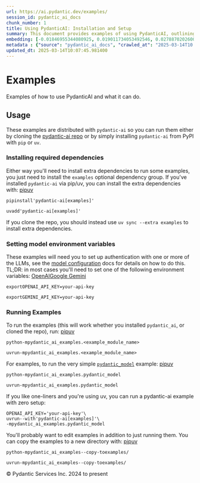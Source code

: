 ```yaml
---
url: https://ai.pydantic.dev/examples/
session_id: pydantic_ai_docs
chunk_number: 1
title: Using PydanticAI: Installation and Setup
summary: This document provides examples of using PydanticAI, outlining how to install the package and its extra dependencies. Users can clone the repository or install from PyPI, and it includes instructions for setting model environment variables for authentication.
embedding: [-0.01846955344080925, 0.019011734053492546, 0.027887020260095596, -0.011986940167844296, 0.018976375460624695, -0.037905603647232056, -0.0063529605977237225, 0.027580570429563522, 0.004310937598347664, 0.04719341918826103, 0.001675166073255241, -0.05450109392404556, 0.012870932929217815, -0.05091797560453415, 0.005542633589357138, -0.006158481817692518, -0.020190391689538956, 0.04983361065387726, -0.013495621271431446, 0.05544401705265045, 0.01663084886968136, 0.022288400679826736, 0.021015452221035957, 0.06572190672159195, -0.029772872105240822, -0.02351420372724533, 0.0062233079224824905, 0.020096099004149437, -0.00269765080884099, -0.03264879435300827, 0.013094877824187279, -0.012906292453408241, -0.04686339572072029, -0.01679586060345173, -0.005728272255510092, 0.01997823268175125, 0.013919937424361706, 0.01283557340502739, 0.0034740909468382597, 0.021958377212285995, 0.026142608374357224, -0.07821566611528397, 0.021145103499293327, 0.0069305021315813065, -0.05982862040400505, 0.02099187858402729, 0.0076023368164896965, 0.014568198472261429, 0.02710910700261593, 0.015770427882671356, -0.022382693365216255, 0.021062597632408142, -0.031069394201040268, 0.006347067188471556, -0.021015452221035957, 0.019106026738882065, -0.03498253598809242, 0.034463927149772644, -0.026284048333764076, -0.06977648288011551, -0.00014328047109302133, -0.01653655618429184, 0.028146324679255486, 0.03986217454075813, -0.01981322094798088, 0.003980913665145636, -0.051625169813632965, 0.028476350009441376, -0.07694271951913834, -0.011450651101768017, 0.048937831073999405, -0.011639236472547054, -0.047759175300598145, -0.031163686886429787, 0.018917443230748177, -0.04073438048362732, -0.026472631841897964, 0.09250099211931229, -0.019789649173617363, -0.02482251264154911, 0.02027289755642414, -0.008946005254983902, 0.010731671005487442, 0.00048398596118204296, -0.020390763878822327, -0.012894505634903908, -0.07109658420085907, 0.011928007006645203, -0.0024191932752728462, 0.014167455025017262, 0.009930184110999107, -0.015133953653275967, -0.05035221949219704, 0.004832493141293526, 0.05228521674871445, 0.054312508553266525, 0.036561936140060425, -0.010548979043960571, 0.02927783690392971, 0.0677020475268364, 0.006014096550643444, -0.006836209911853075, -0.022347332909703255, 0.007313565816730261, 0.030008602887392044, -0.003527130698785186, 0.013660633005201817, -0.0071073006838560104, 0.020838653668761253, -0.005516114179044962, -0.08981364965438843, -0.023537777364253998, 0.021793365478515625, 0.004122352227568626, -0.047240566462278366, 0.011427078396081924, -0.0163126103579998, 0.026543352752923965, 0.0020685428753495216, -0.0411822684109211, -0.02887709252536297, -0.009499974548816681, 0.04038078337907791, -0.03644406795501709, 0.008062012493610382, -0.024869659915566444, -0.03055078536272049, -0.023419911041855812, -0.013955296948552132, -0.010330927558243275, 0.012187311425805092, 0.025883303955197334, 0.02423318475484848, -0.015275392681360245, 0.0032029999420046806, -0.029159970581531525, 0.008751527406275272, 0.013790285214781761, 0.013908150605857372, 0.008898858912289143, 0.04073438048362732, -0.014697850681841373, -0.015240033157169819, 0.03493538871407509, -0.02056756243109703, -0.017833078280091286, -0.010065729729831219, -0.0354304239153862, -0.017208389937877655, 0.04021577164530754, 0.010631484910845757, 0.06449609994888306, 0.005430661607533693, -0.005743005312979221, -0.05982862040400505, 0.03632620349526405, 0.017043378204107285, 0.04394032806158066, 0.013472047634422779, -0.041205842047929764, -0.011733529157936573, 0.061903055757284164, -0.05883855000138283, 0.005781312007457018, -0.04335099831223488, -0.02708553522825241, -0.01709052361547947, -0.00031529070110991597, -0.04761773720383644, -0.05101226642727852, -0.02237090654671192, -0.02259485237300396, 0.0034092648420482874, 0.001448274590075016, 0.034723229706287384, -0.024209611117839813, -0.022618424147367477, 0.011209026910364628, -0.023113461211323738, -0.057848479598760605, -0.03477037698030472, 0.002526745665818453, -0.05534972622990608, 0.0035448104608803988, -0.023419911041855812, -0.043445292860269547, 0.004835439845919609, -0.002815516432747245, -0.050022196024656296, 0.027132680639624596, 0.03722198307514191, 0.008144518360495567, -0.016548343002796173, 0.04757058992981911, 0.009847678244113922, -0.0047971331514418125, 0.06591048836708069, 0.0006129015819169581, 0.04712270200252533, -0.01493358239531517, 0.031517285853624344, 0.04071080684661865, 0.0055308472365140915, 0.014285321347415447, 0.027745582163333893, -0.049786463379859924, -0.017774146050214767, -0.004682214464992285, -0.014379613101482391, -0.018528485670685768, -0.011527263559401035, -0.04318598657846451, 0.031682297587394714, -0.002570945303887129, -0.004938572179526091, -0.010195381939411163, -0.007967719808220863, -0.001432068063877523, 0.03408675640821457, 0.03642049804329872, -0.017726998776197433, 0.019565703347325325, -0.0071780201978981495, -0.019707143306732178, -0.016890153288841248, -0.00247665261849761, -0.011580303311347961, -0.053463876247406006, 0.02125118300318718, 0.03783488646149635, 0.006199735216796398, 0.008869392797350883, -0.01795094460248947, 0.0033621187321841717, 0.013542767614126205, -0.025388268753886223, 0.002936328761279583, -0.011167773976922035, -0.016383329406380653, -0.009859464131295681, 0.03691553324460983, 0.01935354620218277, 0.020249323919415474, 0.01367241982370615, 0.02633119374513626, 0.0185402724891901, -0.0008199031581170857, -0.0619502030313015, 0.0370098240673542, 0.0324837826192379, 0.04665123671293259, 0.020756147801876068, -0.016890153288841248, -0.01686657965183258, -0.0027050175704061985, -0.00429915077984333, -0.03755200654268265, -0.008993151597678661, -0.04650979861617088, 0.0021083224564790726, -0.020225752145051956, 0.043539583683013916, -0.018163101747632027, 0.011603876948356628, -0.0012677927734330297, -0.01640690304338932, -0.02498752437531948, 0.042360927909612656, -0.015546483919024467, -0.0428323894739151, 0.04922071099281311, 0.053652457892894745, 0.04401104524731636, -0.01896458864212036, -0.01808059588074684, 0.006718344055116177, -0.007083727512508631, 0.021852297708392143, 0.015758642926812172, 0.007113194093108177, -0.011880860663950443, -0.035972606390714645, 0.025906877592206, 0.03743414208292961, 0.007024794816970825, 0.03903711587190628, -0.03055078536272049, -0.0288535188883543, -0.020932946354150772, -0.019070668146014214, 0.0019167907303199172, -0.0034416778944432735, -0.002609251532703638, -0.03835349529981613, 0.030668651685118675, 0.017008017748594284, 0.05765989422798157, 0.02548256143927574, -0.012470189481973648, 0.022913089022040367, 0.0006129015819169581, -0.011055801063776016, 0.0024958059657365084, -0.025553280487656593, 0.00010893367289099842, 0.010472365655004978, -0.014202814549207687, -0.019601063802838326, 0.030338626354932785, 6.12924566212314e-07, 0.017231963574886322, 0.013436688110232353, -0.01928282529115677, -0.0265197791159153, 0.0064885057508945465, -0.012434829957783222, 0.005872657522559166, -0.01879957690834999, 0.006924609187990427, -0.004198965150862932, -0.055585455149412155, -0.00567228626459837, 0.028735654428601265, 0.00954712089151144, -0.0561983585357666, 0.037056971341371536, 0.021946590393781662, -0.04518970474600792, -0.02043790929019451, -0.009629626758396626, 0.012823786586523056, -0.025081817060709, -0.06124300882220268, 0.03389817103743553, 0.004408176522701979, -0.0035006108228117228, 0.026637645438313484, 0.006600478198379278, 0.007655376102775335, 0.00881045963615179, -0.06562761217355728, 0.02524682879447937, -0.03948500379920006, -0.010024476796388626, -0.05176660791039467, 0.009264242835342884, 0.007673055864870548, 0.02649620547890663, 0.01102044153958559, 0.0383770652115345, -0.0017340988852083683, -0.033190976828336716, 0.003924927208572626, 0.03300239145755768, 0.048654954880476, -0.0014659544685855508, -0.03352100029587746, -0.029843591153621674, -0.007437324617058039, 0.0008685227367095649, -0.05567974969744682, -0.017149457708001137, -0.012222671881318092, 0.009470507502555847, -0.006364746950566769, 0.022158749401569366, 0.02132190205156803, -0.05897998809814453, 0.013189170509576797, 0.013083091005682945, 0.020579349249601364, -0.026307620108127594, -0.058037061244249344, -0.004057526122778654, -0.0577070377767086, -0.014910008758306503, 0.008374356664717197, -0.012446615844964981, -0.014509265311062336, 0.0075139375403523445, 0.005312795750796795, 0.024327477440238, -0.007048367988318205, -0.00799129344522953, 0.012811999768018723, 0.011291532777249813, 0.00541887478902936, -0.03161157667636871, 0.03620833903551102, 0.02944284863770008, 0.05157802253961563, -0.03019718825817108, -0.013849218375980854, 0.014792143367230892, -0.002691757632419467, 0.004470055922865868, 0.02108617126941681, 0.012965225614607334, 0.0516723170876503, -0.017762359231710434, 0.0023249005898833275, -0.026873376220464706, -0.0577070377767086, -0.02845277637243271, -0.012316963635385036, 0.038259200751781464, 0.07128516584634781, 0.034958962351083755, 0.0016884258948266506, 0.024468915536999702, 0.02354956418275833, -0.030857237055897713, 0.022913089022040367, -0.003591956803575158, 0.02252413146197796, -0.02776915580034256, 0.019400691613554955, 0.005274489521980286, 0.028334910050034523, 0.04375174269080162, -0.018457766622304916, -0.06751346588134766, -0.007195699959993362, -0.030574358999729156, -0.044458936899900436, 0.051719460636377335, -0.012918079271912575, -0.027580570429563522, -0.010478259064257145, -0.04061651602387428, 0.02128654345870018, 0.04014505073428154, 0.005029918160289526, -0.03481752425432205, 0.0024353996850550175, -0.04643908143043518, 0.01591186784207821, 0.02416246570646763, 0.012505549006164074, 0.010213061235845089, 0.0384477861225605, -0.021180463954806328, -0.033874597400426865, 0.03976788371801376, -0.07604693621397018, -0.03703339770436287, -0.034958962351083755, -0.018646351993083954, -0.0005396038177423179, -0.026802657172083855, 0.0023808868136256933, -0.016901938244700432, -0.03719840943813324, -0.0052656494081020355, 0.029725724831223488, -0.03743414208292961, 0.011026334948837757, 0.0038954608608037233, 0.019624635577201843, -0.019954660907387733, 0.02868850715458393, 0.015157527290284634, -0.023691002279520035, 0.01481571700423956, -0.020673641934990883, 0.027415558695793152, 0.011238493025302887, 0.007985400035977364, 0.0024471862707287073, -0.028405629098415375, 0.026826228946447372, -0.03375673294067383, 0.031941600143909454, -0.04495397210121155, -0.053888190537691116, -0.05699984356760979, 0.02491680532693863, -0.04243164509534836, -0.03906068950891495, -0.00433745700865984, 0.015923654660582542, 0.01778593100607395, -0.020968304947018623, 0.06100727990269661, 0.00929960235953331, 0.012882719747722149, -0.011645129881799221, -0.004151818808168173, 0.04467109590768814, 0.008633661083877087, -0.07741418480873108, 0.0324837826192379, 0.01745590753853321, -0.011055801063776016, 0.023879587650299072, 0.01778593100607395, -0.014485692605376244, -0.001751778763718903, -0.012093019671738148, 0.0427616685628891, 0.00023444221005775034, -0.008256491273641586, 0.016159385442733765, 0.06756061315536499, -0.008362570777535439, 0.0021422088611871004, 0.02904210425913334, -0.02049684338271618, -0.009446934796869755, 0.05252094939351082, -0.07571691274642944, -0.03759915381669998, 0.03667980059981346, 0.028641361743211746, 0.025435414165258408, 0.050163634121418, -0.024256758391857147, 0.013283462263643742, 0.02760414406657219, -0.00975927896797657, 0.011668702587485313, -0.00696586212143302, -0.007979506626725197, 0.03175301477313042, 0.03510040044784546, -0.002780156908556819, -0.01670156791806221, -0.03304953873157501, -0.023914948105812073, -0.026967668905854225, -0.015452191233634949, 0.010283781215548515, -0.012352324090898037, -0.02281879633665085, -0.0903322622179985, 0.002199668437242508, 0.002112742280587554, 0.006347067188471556, -0.03460536524653435, -0.009181736968457699, -0.004084045998752117, 0.04561401903629303, 0.009158163331449032, -0.021262969821691513, 0.00864544790238142, -0.001868171151727438, -0.01015412900596857, 0.012222671881318092, 0.0026195647660642862, 0.010884895920753479, 0.06501471251249313, -0.01942426525056362, -0.007036581169813871, -0.016289036720991135, 0.02692052163183689, 0.02701481431722641, -0.00797361321747303, -0.02927783690392971, 0.031588003039360046, 0.010006796568632126, 0.02397388033568859, -0.016159385442733765, 0.027297692373394966, 0.020555775612592697, 0.02616618201136589, 0.03493538871407509, 0.022111602127552032, -0.026566924527287483, -0.03696268051862717, -0.008191664703190327, -0.024610355496406555, -0.0009856517426669598, -0.04804205149412155, -0.019624635577201843, 0.0207325741648674, -0.015593630261719227, -0.008421503007411957, 0.01585293374955654, -0.039414286613464355, 0.02668479084968567, -0.021534061059355736, -0.0045289890840649605, 0.0003896934213116765, 0.01633618399500847, -0.006730130407959223, -0.013248102739453316, -0.018823150545358658, -0.012234457768499851, 0.013413114473223686, 0.025293976068496704, 0.035736873745918274, -0.003963233437389135, -0.027156254276633263, 0.0006176898605190217, -0.02852349542081356, 0.018410619348287582, 0.04695769026875496, 0.0028273030184209347, -0.013200956396758556, 0.014285321347415447, 0.016159385442733765, -0.014120308682322502, -0.007219273131340742, 0.004499522503465414, -0.009140484035015106, -0.019565703347325325, -0.007897000759840012, 0.02861778810620308, -0.006794956512749195, -0.016359757632017136, -0.0012950492091476917, -0.0021422088611871004, -0.0220998153090477, 0.005545580293983221, 0.015381472185254097, 0.006700664293020964, -0.0028331964276731014, 0.007189806550741196, 0.041606586426496506, -0.04811277240514755, 0.021522274240851402, -0.006794956512749195, 0.02059113420546055, -0.01679586060345173, 0.00586087116971612, 0.017444120720028877, -0.023985667154192924, -0.03427534177899361, -0.02927783690392971, 0.007684842683374882, -0.019671782851219177, 0.010949722491204739, 0.059027135372161865, -0.0008412663009949028, 0.007054261397570372, 0.01800987683236599, -0.004605601541697979, -0.027792727574706078, 0.01574685610830784, -0.015346111729741096, 0.003975020255893469, 0.026637645438313484, 0.01129742618650198, 0.00151457404717803, 0.013943510130047798, -0.018292754888534546, -0.006706557236611843, 0.016135811805725098, 0.00368035607971251, -0.02364385686814785, -0.03231877088546753, 0.002305747475475073, 0.02548256143927574, 0.010012689977884293, 0.022288400679826736, -0.024798940867185593, -0.00562513992190361, -0.029914310202002525, -0.029584286734461784, 0.006865676026791334, -0.06638195365667343, 0.0325545035302639, 0.028382057324051857, -0.024963952600955963, -0.006193841807544231, -0.004914999008178711, 0.022359119728207588, 0.028829947113990784, 0.0027285905089229345, 0.0006014833343215287, -0.025034671649336815, -0.001663379487581551, 0.01650119572877884, 0.02937212772667408, -0.0054689678363502026, -0.00757287023589015, 0.019200319424271584, -0.014945369213819504, -0.016689781099557877, 0.013142024166882038, -9.742335532791913e-05, 0.010507726110517979, -0.05021078139543533, 0.010896682739257812, 0.057848479598760605, -0.009871250949800014, 0.031187260523438454, 0.020673641934990883, 0.005628086626529694, 0.015758642926812172, 0.0302914809435606, -0.036491215229034424, -0.011774782091379166, -0.01598258689045906, -0.002846456365659833, 0.026896949857473373, -0.02239448018372059, -0.009664986282587051, -0.00473230704665184, -0.05864996463060379, -0.025906877592206, 0.016913725063204765, 0.015051447786390781, -0.010890789330005646, 0.0034947176463901997, 0.0031705868896096945, 0.0020155031234025955, 0.02491680532693863, 0.028382057324051857, -0.0191178135573864, -0.0444825105369091, -0.00451130885630846, -0.010277887806296349, 0.009859464131295681, -0.04912641644477844, -0.043893180787563324, -0.006571012083441019, 0.016230104491114616, -0.02904210425913334, -0.015169313177466393, -0.02354956418275833, 0.021133316680788994, -0.012953438796103, 4.797501605935395e-05, -0.0053275288082659245, -0.02937212772667408, -0.019872155040502548, 0.0076200165785849094, -0.008763313293457031, -0.02308988757431507, -0.0022807009518146515, -0.029065677896142006, 0.006718344055116177, -0.007708415854722261, 0.01898816227912903, -0.026566924527287483, -0.045213278383016586, 0.03382745012640953, -0.02861778810620308, -0.00759644340723753, -0.01918853260576725, -0.016088666394352913, -0.014509265311062336, 0.0221351757645607, 0.009594266302883625, -0.028806373476982117, 0.017503054812550545, 0.03215375915169716, 0.0030704010277986526, 0.022347332909703255, -0.01846955344080925, 0.007278205826878548, 0.00043205139809288085, -0.020673641934990883, 0.01719660311937332, -0.0004880375927314162, -0.01447390578687191, 0.011161880567669868, -0.04092296585440636, 0.010731671005487442, -0.013790285214781761, 0.0056634461507201195, -0.02259485237300396, 0.01172174233943224, -0.010996867902576923, -0.004823653027415276, 0.07392536103725433, -0.025435414165258408, -0.018552059307694435, -0.01810416951775551, -0.026614071801304817, 7.142154117900645e-06, -0.01800987683236599, 0.008073799312114716, 0.017703425139188766, -0.022901302203536034, -0.007225166540592909, -0.03719840943813324, 0.027580570429563522, -0.02819347195327282, -0.009765172377228737, 0.0025134857278317213, -0.013990656472742558, 0.004022166598588228, 0.04502469301223755, -0.04273809865117073, -0.031941600143909454, -0.04462394863367081, -0.052143778651952744, -0.018681710585951805, -0.03545399755239487, -0.009682665579020977, 0.015075021423399448, 0.005141890607774258, 0.007614123169332743, -0.006771383807063103, 0.0199428740888834, -0.0710022896528244, 0.0007580236997455359, -0.0009613420115783811, 0.019329972565174103, 0.03663265332579613, -0.0030203082133084536, 0.020473269745707512, 0.021262969821691513, -0.015228246338665485, -0.004726414103060961, 0.005875604227185249, -0.007773241959512234, 0.0008478962699882686, -0.02272450365126133, 0.013200956396758556, -0.06803207099437714, 0.015970800071954727, -0.05082368478178978, 0.032106611877679825, -0.02548256143927574, -0.0221351757645607, 0.0014239648589864373, 0.008450969122350216, -0.009812317788600922, -0.04365744814276695, -0.020944731310009956, 0.0015072074020281434, 0.04688696935772896, 0.02416246570646763, -0.02112152986228466, -0.024256758391857147, -0.046745531260967255, -0.003636156441643834, 0.004196018446236849, -0.019247466698288918, 0.058697111904621124, -0.02701481431722641, 0.03946143016219139, 0.013106663711369038, -0.001630966435186565, 0.0014062849804759026, -0.011155987158417702, 0.029395701363682747, -0.006600478198379278, 0.013908150605857372, -0.03491181507706642, -0.009411575272679329, 0.01795094460248947, -0.014202814549207687, 0.015475763939321041, 0.014344253577291965, 0.05049365758895874, 0.01258805487304926, 0.033544573932886124, 0.014674277976155281, 0.04504826292395592, -0.04907926917076111, 0.02659049816429615, -0.008580622263252735, 0.041017256677150726, 0.022936662659049034, -0.03130512684583664, 0.001829864806495607, 0.00929960235953331, -0.03894282132387161, 0.013919937424361706, 0.012965225614607334, -0.008916539140045643, -0.03267236799001694, -0.0413944274187088, -0.0009031458175741136, 0.024893231689929962, 0.0044405898079276085, -0.029772872105240822, 0.0058844443410634995, -0.0004408913373481482, 0.032106611877679825, 0.029843591153621674, -0.006547438912093639, -0.01951855793595314, 0.06388320028781891, -0.033450283110141754, -0.000989335123449564, 0.05445394665002823, -0.013130237348377705, -0.01531075220555067, -0.00345935788936913, -0.046745531260967255, 0.007254632655531168, 0.03196517378091812, 0.04198375716805458, 0.0022851210087537766, 0.005466021131724119, 0.005091797560453415, -0.07090799510478973, 0.01283557340502739, -0.01810416951775551, 0.012081232853233814, 0.020213965326547623, 0.018646351993083954, 0.03356814756989479, 0.010419326834380627, -0.02524682879447937, 0.012635201215744019, -0.002615144941955805, 0.017986303195357323, -0.01624189130961895, -0.047759175300598145, -0.015075021423399448, 0.022948449477553368, 0.026708364486694336, 0.0033473854418843985, -0.017821291461586952, -0.013248102739453316, -0.02904210425913334, 0.017396975308656693, 0.03373315930366516, -0.006877462845295668, -0.037669871002435684, -0.02970215305685997, 0.015369685366749763, -0.005495487712323666, -0.040852244943380356, 0.04323313385248184, -0.004517202265560627, -0.02593045122921467, -0.04045150429010391, -0.0221351757645607, 0.0031263872515410185, -0.009670879691839218, 0.010973295196890831, 0.003665622789412737, 0.012870932929217815, 0.019872155040502548, -0.005669339559972286, -0.011167773976922035, 0.02918354421854019, -0.00881045963615179, 0.012104805558919907, -0.027910593897104263, 0.001863751094788313, 0.004699894227087498, -0.0016766393091529608, -0.02397388033568859, -0.008492222987115383, 0.02377350814640522, 0.030645078048110008, -0.012039979919791222, 0.03337956219911575, 6.042918357707094e-06, 0.008062012493610382, -0.0033238122705370188, -0.003001155098900199, 0.05775418505072594, 0.011975153349339962, 0.03802346810698509, 1.5492891179746948e-05, -0.07444396615028381, 0.020720787346363068, -0.020579349249601364, 0.0013849218375980854, 0.008946005254983902, 0.004084045998752117, -0.028476350009441376, 0.025977596640586853, 0.0027889967896044254, -0.015416831709444523, -0.0036066898610442877, -0.0016795860137790442, -0.0220998153090477, 0.0024427662137895823, 0.045071836560964584, 0.01587650738656521, 0.010336820967495441, 0.030362199991941452, 0.06157303228974342, 0.04311526566743851, 0.008392036892473698, 0.0009495554259046912, 0.031847309321165085, 0.01102044153958559, -0.009004938416182995, 0.0221351757645607, -0.01879957690834999, 0.019754288718104362, -0.04325670748949051, -0.0032088933512568474, 0.0199075136333704, -0.013189170509576797, -0.008999045006930828, 0.03363886475563049, -0.010554872453212738, 0.02252413146197796, 0.03170586749911308, 0.02082686685025692, 0.03425176814198494, 0.07406679540872574, -0.014839289709925652, -0.003969126846641302, 0.005186090245842934, 0.02753342315554619, 0.021816939115524292, -0.0071780201978981495, -0.007584656588733196, -0.024256758391857147, 0.02701481431722641, -0.024280330166220665, -0.027580570429563522, 0.04174802452325821, -0.001536673866212368, -0.03128155320882797, -0.006724237464368343, 0.02250055968761444, 0.011368145234882832, -0.027627715840935707, 0.010979188606142998, -0.05501970276236534, -0.023844227194786072, -0.03481752425432205, 0.007066047750413418, -0.009441041387617588, -0.02007252536714077, -0.0472877137362957, -0.014462119899690151, 0.011639236472547054, 0.020850440487265587, -0.006629944778978825, 0.009564800187945366, 0.04688696935772896, -0.0147332102060318, 0.0037893818225711584, 0.018021663650870323, -0.0339217446744442, 0.007030688226222992, 0.007655376102775335, 0.0043698702938854694, -0.009570693597197533, -0.023195967078208923, 0.0077791353687644005, 0.002581258537247777, 0.020449696108698845, 0.014568198472261429, -0.013566340319812298, -0.025812584906816483, 0.0169608723372221, 0.015287179499864578, 0.03811776265501976, 0.05294526368379593, 0.003217733232304454, -0.04266737774014473, -0.005489594303071499, -0.006470825988799334, 0.017703425139188766, -0.03616119176149368, 0.06850353628396988, 0.012965225614607334, 0.013766711577773094, 0.028476350009441376, -0.0065297591499984264, 0.01493358239531517, -0.013224530033767223, 0.04155943915247917, -0.014803930185735226, -0.0024943326134234667, -0.01866992376744747, -0.023962093517184258, 0.010189488530158997, -0.015770427882671356, 0.026119036599993706, 0.025458987802267075, -0.022913089022040367, 0.005787204951047897, -0.010077515617012978, 0.0022306081373244524, -0.023419911041855812, 0.010095195844769478, -0.04071080684661865, -0.010678631253540516, -0.0013849218375980854, -0.03422819450497627, -0.022488772869110107, -0.003989753313362598, -0.0038247413467615843, 0.005745952017605305, -0.013766711577773094, 0.009753385558724403, -0.003963233437389135, -0.03401603549718857, 0.014155669137835503, 0.02861778810620308, 0.015487550757825375, 0.03611404448747635, 0.014556411653757095, -0.009281923063099384, 0.00800897367298603, 0.009523547254502773, -0.012929865159094334, 0.01856384612619877, -0.007720202207565308, -0.05850852653384209, 0.023490630090236664, 0.001795978401787579, -0.006600478198379278, -0.004045739769935608, 0.02086222544312477, -0.015711495652794838, -0.012258031405508518, -0.0516723170876503, 0.02145155519247055, 0.005798991769552231, -0.030645078048110008, -0.029914310202002525, 0.02750985138118267, 0.010525405406951904, -0.0010976241901516914, -0.018834935501217842, -0.045213278383016586, -0.029725724831223488, -0.010920255444943905, -0.0008913592319004238, -0.010224848054349422, 0.03884853050112724, -0.009205309674143791, 0.01561720296740532, 0.01663084886968136, -0.024079959839582443, 0.00215694191865623, 0.006836209911853075, 0.01872885785996914, -0.022748077288269997, 0.004761773627251387, -0.006229201331734657, 0.0064885057508945465, 0.009776958264410496, -0.03868351876735687, 0.01581757515668869, -0.07925288379192352, 0.0015911867376416922, 0.02233554795384407, -0.028570642694830894, 0.013460260815918446, -0.030409347265958786, -0.003191213356330991, -0.0014571144711226225, 0.014438546262681484, -0.023207753896713257, -0.01646583527326584, -0.024704648181796074, 0.02475179359316826, 0.019047094509005547, 0.05836708843708038, 0.03062150441110134, -0.0177152119576931, -0.011173666454851627, 0.029678579419851303, 0.003621423151344061, 0.0177152119576931, -0.00885760597884655, -0.021993735805153847, -0.056858405470848083, -0.01653655618429184, 0.032860953360795975, 0.021769791841506958, -0.0007727568736299872, -0.003939660731703043, -0.02318418025970459, 0.0325545035302639, 0.019082454964518547, 0.02174621820449829, -0.019400691613554955, 0.017868436872959137, 0.013271676376461983, -0.03342670947313309, -0.018917443230748177, 0.01363705936819315, -0.004579081665724516, 0.019766075536608696, -0.033803876489400864, 0.015994373708963394, 0.011580303311347961, 0.006028829608112574, -0.04757058992981911, 0.007101407274603844, -0.01278842706233263, -0.011727635748684406, 0.023997453972697258, 0.030150042846798897, -0.00368035607971251, -0.011609770357608795, 0.009169950149953365, 0.0005296589224599302, 0.014674277976155281, 0.005068224389106035, -0.026637645438313484, 0.0014490112662315369, 0.015063234604895115, -0.00539530161768198, -0.008003080263733864, -0.008362570777535439, 0.036986250430345535, 0.00013425637735053897, 0.028146324679255486, -0.004720520693808794, -0.004546668846160173, -0.005448341369628906, 0.0006593111902475357, 0.0076200165785849094, 0.03427534177899361, 0.0006390530033968389, 0.010749350301921368, -0.03415747359395027, 0.015864720568060875, 0.011833714321255684, 0.03451107069849968, 0.0071780201978981495, -0.010702203959226608, -0.011515477672219276, -0.02016681805253029, 0.0012641095090657473, 0.02541184239089489, -0.0009628153056837618, 0.018127743154764175, 0.00627045426517725, 0.021793365478515625, 0.0013193590566515923, 0.02056756243109703, 0.010537192225456238, 0.008297744207084179, 0.0370098240673542, 0.008244704455137253, 0.020779719576239586, -0.03854208067059517, -0.008916539140045643, 0.006806743331253529, -0.03078651614487171, -0.03646764159202576, 0.018870295956730843, 0.01172174233943224, -0.02475179359316826, 0.020355403423309326, -0.011621556244790554, 0.02517610974609852, -0.001906477496959269, 0.038070615381002426, 0.028829947113990784, 0.03352100029587746, -0.011916221119463444, 0.01866992376744747, -0.021357262507081032, 0.01859920471906662, -0.007183913607150316, -0.03222447633743286, -0.050163634121418, 0.017962729558348656, 0.0013650319306179881, -0.013354182243347168, 0.021899444982409477, -0.007437324617058039, -0.02482251264154911, 0.00431388383731246, 0.010142342187464237, 0.0004261581052560359, 0.026024743914604187, -0.008392036892473698, 0.004431749694049358, 0.01206944603472948, -0.029159970581531525, 0.048843540251255035, -0.043893180787563324, -0.012847359292209148, 0.009918397292494774, -0.0014600611757487059, -0.01683121919631958, 0.03432248905301094, 0.0014379613567143679, 0.053228143602609634, 0.0050004515796899796, -0.027486277744174004, -0.0033473854418843985, 0.0010357446735724807, -0.013118450529873371, 0.009700345806777477, 0.014839289709925652, -0.016878366470336914, -0.0029098091181367636, -0.005863817874342203, 0.0021525220945477486, -0.02531754970550537, -0.028169898316264153, 0.001160240382887423, -0.03274308890104294, 0.021015452221035957, -0.0011565570021048188, -0.018198462203145027, 0.011167773976922035, -0.008062012493610382, 0.012776640243828297, 0.028924239799380302, -0.014344253577291965, 0.02937212772667408, 0.0076494826935231686, 0.00696586212143302, 0.0008663127664476633, 0.025364695116877556, 0.005804885178804398, -0.04660409316420555, 0.012564482167363167, -0.01601794734597206, -0.03349742665886879, -0.04141800105571747, 0.029489994049072266, -0.0007005641818977892, -0.01734982803463936, 0.015393258072435856, 0.004673374351114035, -0.004160658456385136, -0.0026328247040510178, -0.00456729531288147, 0.009965543635189533, 0.00867491401731968, 0.01745590753853321, -0.027462704107165337, 0.016124024987220764, -0.022960234433412552, 0.013613486662507057, -0.024079959839582443, 0.03187087923288345, 0.0014887909637764096, 0.0064001064747571945, -0.023360978811979294, 0.006405999884009361, -0.007195699959993362, 0.000494667561724782, -0.008338997140526772, 0.0010048049734905362, 0.013648846186697483, 0.01716124452650547, -0.004903212655335665, 0.005760685540735722, -0.040852244943380356, -0.02099187858402729, 0.017644492909312248, 0.036986250430345535, -0.006629944778978825, 0.021015452221035957, 0.010990975424647331, 0.006718344055116177, -0.03078651614487171, -0.0059551638551056385, 0.0023352138232439756, -0.017868436872959137, -0.00453488202765584, -0.024186039343476295, -0.012081232853233814, -0.024186039343476295, 0.0013775551924481988, 0.03323812410235405, -0.008397930301725864, -0.008168091997504234, -0.0030099949799478054, 1.6402206881593884e-07, -0.023785294964909554, -0.025694718584418297, -0.008745633997023106, 0.016689781099557877, 0.010825962759554386, -0.00562513992190361, -0.015346111729741096, 0.021722646430134773, -0.013743138872087002, 0.008297744207084179, 0.010112876072525978, 0.013943510130047798, -0.016689781099557877, 0.028712080791592598, -0.023396339267492294, 0.030244335532188416, 0.02920711599290371, 0.003863047808408737, 0.027132680639624596, 0.023467058315873146, -0.0398857481777668, -0.0047529335133731365, -0.028476350009441376, -0.006600478198379278, -0.013943510130047798, 0.0207325741648674, 0.014297107234597206, 0.042360927909612656, 0.004358083475381136, -0.010937935672700405, 0.0017340988852083683, -0.002205561613664031, -0.0017031591851264238, -0.027957741171121597, -0.02710910700261593, 0.0005591253284364939, 0.009989116340875626, -0.02239448018372059, 0.0011572936782613397, 0.0034947176463901997, 0.040357209742069244, 0.007932360284030437, -0.02456320822238922, -0.00586971128359437, -0.04082867130637169, 0.003860101103782654, -0.002637244760990143, -0.012918079271912575, 0.02272450365126133, -0.02255949191749096, 0.001608866616152227, 0.0038247413467615843, -0.01749126799404621, 0.020874012261629105, 0.03366243839263916, -0.054076775908470154, 0.007119087502360344, -0.05690555274486542, -0.009411575272679329, -0.009635520167648792, 0.012364109978079796, -0.0024280331563204527, 0.0008464229758828878, -0.0010652111377567053, 0.006924609187990427, 0.018068809062242508, 0.007614123169332743, 0.01011876855045557, -0.021333688870072365, -0.010784709826111794, 0.005819618236273527, -0.020355403423309326, -0.012081232853233814, -0.01067273784428835, 0.005156623665243387, 0.001619179849512875, 0.0103662870824337, 0.0025606320705264807, 0.010083409026265144, 0.037999898195266724, 0.01795094460248947, 0.019636422395706177, 0.009765172377228737, 0.015263605862855911, 0.029513567686080933, 0.0048413327895104885, -0.014957155101001263, -0.016595488414168358, 0.026661217212677002, -0.010979188606142998, -0.01765627972781658, 0.014462119899690151, 0.03293167054653168, 0.024256758391857147, 0.061478741466999054, 0.016890153288841248, 0.040687233209609985, -0.06246881186962128, -0.006164375226944685, 0.023007381707429886, -0.008474542759358883, 0.024374622851610184, -0.01304773148149252, 9.258901991415769e-05, 0.03894282132387161, -0.006075975950807333, -0.005890337750315666, -0.005445394665002823, 0.002333740470930934, -0.0027050175704061985, 0.0070012216456234455, 0.021074384450912476, 0.0021628353279083967, 0.03154085576534271, 0.005286275874823332, -0.022453412413597107, 0.0019978233613073826, 0.022052669897675514, -0.022877728566527367, 0.023561351001262665, 0.04474181309342384, 0.037151262164115906, 0.01633618399500847, 0.014662491157650948, -0.013460260815918446, -0.0073842853307724, 0.006329387426376343, 0.025293976068496704, 0.004867852665483952, -0.017561987042427063, 0.0008596828556619585, -0.0073842853307724, -0.031069394201040268, -0.009517653845250607, 0.0059993634931743145, 0.0019609902519732714, 0.023101674392819405, 0.0053717284463346004, -0.0009436621330678463, 0.03257807344198227, 0.03156442940235138, 0.01922389306128025, 0.010236634872853756, -0.025435414165258408, -0.01797451637685299, 0.0034092648420482874, -0.02040255069732666, -0.02743913047015667, 0.01872885785996914, -0.026614071801304817, -0.00836846325546503, -0.019306398928165436, -0.013448474928736687, -0.0071780201978981495, 0.012423043139278889, 0.013825644738972187, -0.05289812013506889, -0.0035742768086493015, -0.028311338275671005, 0.005890337750315666, 0.012246244587004185, 0.03484109789133072, -0.024681074544787407, -0.007678949274122715, -0.03936713933944702, -0.017432333901524544, 0.02692052163183689, 0.03451107069849968, -0.015287179499864578, 0.028311338275671005, -0.018316326662898064, 0.004358083475381136, -0.007295886054635048, 0.029159970581531525, 0.014921795576810837, -0.02609546296298504, -0.00954712089151144, -0.016218317672610283]
metadata : {"source": "pydantic_ai_docs", "crawled_at": "2025-03-14T10:07:43.114396", "url_path": "/examples/", "chunk_size": 2639}
updated_dt: 2025-03-14T10:07:45.981400
---
```

# Examples
Examples of how to use PydanticAI and what it can do.
## Usage
These examples are distributed with `pydantic-ai` so you can run them either by cloning the [pydantic-ai repo](https://github.com/pydantic/pydantic-ai) or by simply installing `pydantic-ai` from PyPI with `pip` or `uv`.
### Installing required dependencies
Either way you'll need to install extra dependencies to run some examples, you just need to install the `examples` optional dependency group.
If you've installed `pydantic-ai` via pip/uv, you can install the extra dependencies with:
[pip](https://ai.pydantic.dev/examples/#__tabbed_1_1)[uv](https://ai.pydantic.dev/examples/#__tabbed_1_2)
```
pipinstall'pydantic-ai[examples]'

```

```
uvadd'pydantic-ai[examples]'

```

If you clone the repo, you should instead use `uv sync --extra examples` to install extra dependencies.
### Setting model environment variables
These examples will need you to set up authentication with one or more of the LLMs, see the [model configuration](https://ai.pydantic.dev/models/) docs for details on how to do this.
TL;DR: in most cases you'll need to set one of the following environment variables:
[OpenAI](https://ai.pydantic.dev/examples/#__tabbed_2_1)[Google Gemini](https://ai.pydantic.dev/examples/#__tabbed_2_2)
```
exportOPENAI_API_KEY=your-api-key

```

```
exportGEMINI_API_KEY=your-api-key

```

### Running Examples
To run the examples (this will work whether you installed `pydantic_ai`, or cloned the repo), run:
[pip](https://ai.pydantic.dev/examples/#__tabbed_3_1)[uv](https://ai.pydantic.dev/examples/#__tabbed_3_2)
```
python-mpydantic_ai_examples.<example_module_name>

```

```
uvrun-mpydantic_ai_examples.<example_module_name>

```

For examples, to run the very simple [`pydantic_model`](https://ai.pydantic.dev/examples/pydantic-model/) example:
[pip](https://ai.pydantic.dev/examples/#__tabbed_4_1)[uv](https://ai.pydantic.dev/examples/#__tabbed_4_2)
```
python-mpydantic_ai_examples.pydantic_model

```

```
uvrun-mpydantic_ai_examples.pydantic_model

```

If you like one-liners and you're using uv, you can run a pydantic-ai example with zero setup:
```
OPENAI_API_KEY='your-api-key'\
uvrun--with'pydantic-ai[examples]'\
-mpydantic_ai_examples.pydantic_model

```

You'll probably want to edit examples in addition to just running them. You can copy the examples to a new directory with:
[pip](https://ai.pydantic.dev/examples/#__tabbed_5_1)[uv](https://ai.pydantic.dev/examples/#__tabbed_5_2)
```
python-mpydantic_ai_examples--copy-toexamples/

```

```
uvrun-mpydantic_ai_examples--copy-toexamples/

```

© Pydantic Services Inc. 2024 to present